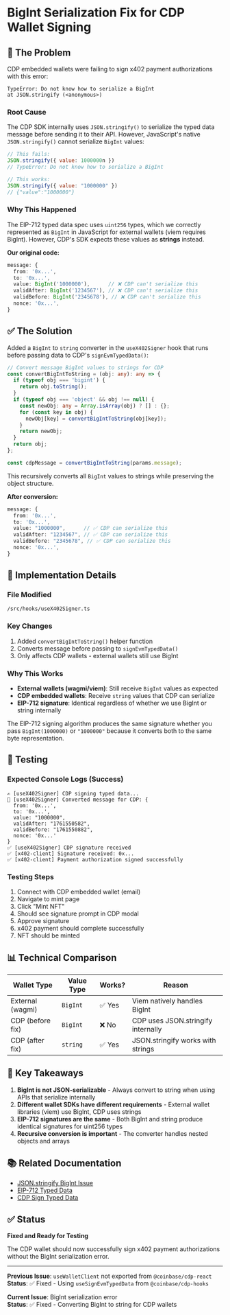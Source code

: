# BigInt Serialization Fix for CDP Wallet Signing

## 🐛 The Problem

CDP embedded wallets were failing to sign x402 payment authorizations with this error:

```
TypeError: Do not know how to serialize a BigInt
at JSON.stringify (<anonymous>)
```

### Root Cause

The CDP SDK internally uses `JSON.stringify()` to serialize the typed data message before sending it to their API. However, JavaScript's native `JSON.stringify()` cannot serialize `BigInt` values:

```javascript
// This fails:
JSON.stringify({ value: 1000000n })
// TypeError: Do not know how to serialize a BigInt

// This works:
JSON.stringify({ value: "1000000" })
// {"value":"1000000"}
```

### Why This Happened

The EIP-712 typed data spec uses `uint256` types, which we correctly represented as `BigInt` in JavaScript for external wallets (viem requires BigInt). However, CDP's SDK expects these values as **strings** instead.

**Our original code:**
```typescript
message: {
  from: '0x...',
  to: '0x...',
  value: BigInt('1000000'),      // ❌ CDP can't serialize this
  validAfter: BigInt('1234567'), // ❌ CDP can't serialize this
  validBefore: BigInt('2345678'), // ❌ CDP can't serialize this
  nonce: '0x...',
}
```

## ✅ The Solution

Added a `BigInt` to `string` converter in the `useX402Signer` hook that runs before passing data to CDP's `signEvmTypedData()`:

```typescript
// Convert message BigInt values to strings for CDP
const convertBigIntToString = (obj: any): any => {
  if (typeof obj === 'bigint') {
    return obj.toString();
  }
  if (typeof obj === 'object' && obj !== null) {
    const newObj: any = Array.isArray(obj) ? [] : {};
    for (const key in obj) {
      newObj[key] = convertBigIntToString(obj[key]);
    }
    return newObj;
  }
  return obj;
};

const cdpMessage = convertBigIntToString(params.message);
```

This recursively converts all `BigInt` values to strings while preserving the object structure.

**After conversion:**
```typescript
message: {
  from: '0x...',
  to: '0x...',
  value: "1000000",      // ✅ CDP can serialize this
  validAfter: "1234567", // ✅ CDP can serialize this
  validBefore: "2345678", // ✅ CDP can serialize this
  nonce: '0x...',
}
```

## 🔧 Implementation Details

### File Modified
`/src/hooks/useX402Signer.ts`

### Key Changes
1. Added `convertBigIntToString()` helper function
2. Converts message before passing to `signEvmTypedData()`
3. Only affects CDP wallets - external wallets still use BigInt

### Why This Works
- **External wallets (wagmi/viem)**: Still receive `BigInt` values as expected
- **CDP embedded wallets**: Receive `string` values that CDP can serialize
- **EIP-712 signature**: Identical regardless of whether we use BigInt or string internally

The EIP-712 signing algorithm produces the same signature whether you pass `BigInt(1000000)` or `"1000000"` because it converts both to the same byte representation.

## 🧪 Testing

### Expected Console Logs (Success)
```
✍️ [useX402Signer] CDP signing typed data...
📝 [useX402Signer] Converted message for CDP: {
  from: '0x...',
  to: '0x...',
  value: "1000000",
  validAfter: "1761550582",
  validBefore: "1761550882",
  nonce: '0x...'
}
✅ [useX402Signer] CDP signature received
✅ [x402-client] Signature received: 0x...
✅ [x402-client] Payment authorization signed successfully
```

### Testing Steps
1. Connect with CDP embedded wallet (email)
2. Navigate to mint page
3. Click "Mint NFT"
4. Should see signature prompt in CDP modal
5. Approve signature
6. x402 payment should complete successfully
7. NFT should be minted

## 📊 Technical Comparison

| Wallet Type | Value Type | Works? | Reason |
|-------------|-----------|--------|--------|
| External (wagmi) | `BigInt` | ✅ Yes | Viem natively handles BigInt |
| CDP (before fix) | `BigInt` | ❌ No | CDP uses JSON.stringify internally |
| CDP (after fix) | `string` | ✅ Yes | JSON.stringify works with strings |

## 🎯 Key Takeaways

1. **BigInt is not JSON-serializable** - Always convert to string when using APIs that serialize internally
2. **Different wallet SDKs have different requirements** - External wallet libraries (viem) use BigInt, CDP uses strings
3. **EIP-712 signatures are the same** - Both BigInt and string produce identical signatures for uint256 types
4. **Recursive conversion is important** - The converter handles nested objects and arrays

## 📚 Related Documentation

- [JSON.stringify BigInt Issue](https://developer.mozilla.org/en-US/docs/Web/JavaScript/Reference/Global_Objects/BigInt#use_within_json)
- [EIP-712 Typed Data](https://eips.ethereum.org/EIPS/eip-712)
- [CDP Sign Typed Data](https://docs.cdp.coinbase.com/embedded-wallets/evm-features/eip-712-signing)

## ✅ Status

**Fixed and Ready for Testing**

The CDP wallet should now successfully sign x402 payment authorizations without the BigInt serialization error.

---

**Previous Issue**: `useWalletClient` not exported from `@coinbase/cdp-react`  
**Status**: ✅ Fixed - Using `useSignEvmTypedData` from `@coinbase/cdp-hooks`

**Current Issue**: BigInt serialization error  
**Status**: ✅ Fixed - Converting BigInt to string for CDP wallets
